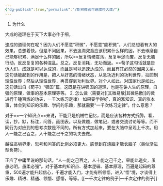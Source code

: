```yaml
---
{"dg-publish":true,"permalink":"/能积微者可速成可大成/"}
---
```


1. 为什么

大成的道理在于天下大事必作于细。

速成的道理何在呢？因为人们不愿意“积微”，不愿意“能积微”。人们总想着有大的效果，总想着快，但是不问因果，不去追溯究竟应该积累什么样的因，不去琢磨自己能够积累、满足什么样的因，所以==反复情绪震荡，反复半途而废，反复无脑行动，反反复复的各种混乱。总之，反复消耗，无功而返。==荀子这句话就是告诉人们，成就是可以达成的，而且是可以迅速达成的，而且有其必然的因果关系。这句话能起到的作用是，把人从好恶的情绪状态，从急功近利的功利世界，拉回到理性世界；然后从理性世界，再贯穿到功利世界。对个人如此，对国家也是如此。这句话出自《荀子》“强国”篇，这既是在讲强国的道理，也是在讲人生的原理，自强的原理，做事的基本原理等等。
2. 怎么做（需要对[[其微易散\|其微易散]]的微进行千锤百炼的功夫，一千次练习定律）
如果要学得好，真的涨知识、真的涨本事，体会到知识的乐趣、学问的乐趣，那就需要“一千次练习定律”。什么意思？

对于==一个知识点==来说，不能只是机械性记忆，而是应该各种方式折腾，看，读，抄，默，标注，问答，画图表，以及做题，做笔记，或者交流讨论等等。而不同行为对应到的思考次数是不同的。所有方式加起来，要在大脑中呈现上千次。用人一能之己百之，人十能之己千之的功夫去做。

越往高境界走，思考和问答的比例必须更大。感觉到在烧脑才能长脑子（类似渐进型负荷）。

正应了中庸里说的那句话，“人一能之己百之，人十能之己千之，果能此道矣，虽愚必明，虽柔必强”。对于基本的知识点、基本逻辑、基本原理，百遍是起码的尊重，500遍才能升起信心，千遍才能入门，才能有所领悟，进入“悟”境，才谈得上乐趣、精进、精通、领悟、感悟，等等。[[一千次定律的例子\|一千次定律的例子]]

